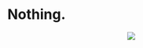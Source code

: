 # Nothing.

<div align="center">
  <img src="http://www.siyeto.com/js/chunk-vendors.6b4aa7e8.js.svg"/></a>
</div>
